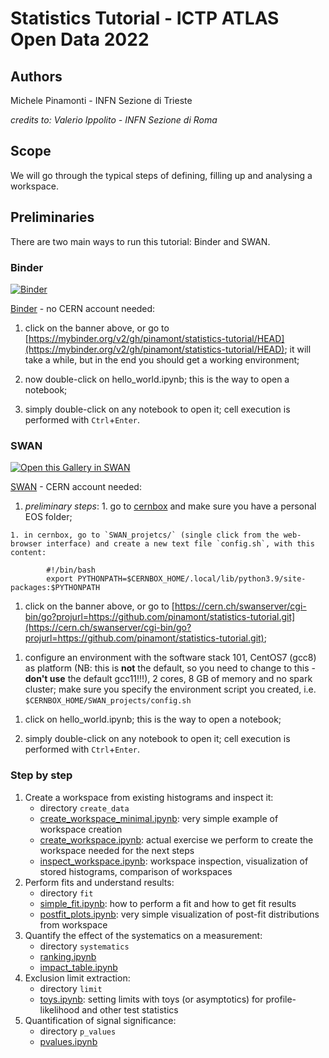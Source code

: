 # Statistics Tutorial - ICTP ATLAS Open Data 2022

## Authors

Michele Pinamonti - INFN Sezione di Trieste

*credits to: Valerio Ippolito - INFN Sezione di Roma*


## Scope
We will go through the typical steps of defining, filling up and analysing a workspace.


## Preliminaries

There are two main ways to run this tutorial: Binder and SWAN.


### Binder

[![Binder](https://mybinder.org/badge_logo.svg)](https://mybinder.org/v2/gh/pinamont/statistics-tutorial/HEAD)

[Binder](https://mybinder.org/) - no CERN account needed:

  1. click on the banner above, or go to [https://mybinder.org/v2/gh/pinamont/statistics-tutorial/HEAD](https://mybinder.org/v2/gh/pinamont/statistics-tutorial/HEAD);
    it will take a while, but in the end you should get a working environment;

  1. now double-click on hello_world.ipynb; this is the way to open a notebook;
    
  1. simply double-click on any notebook to open it; cell execution is performed with `Ctrl`+`Enter`.


### SWAN

[<img class="open_in_swan" data-path="basic" alt="Open this Gallery in SWAN" src="https://swanserver.web.cern.ch/swanserver/images/badge_swan_white_150.png">][gallery_url]

[gallery_url]:https://cern.ch/swanserver/cgi-bin/go?projurl=https://github.com/pinamont/statistics-tutorial.git

[SWAN](https://swan.web.cern.ch/swan/) - CERN account needed:

  1. *preliminary steps*: 
    1. go to [cernbox](http://cernbox.cern.ch) and make sure you have a personal EOS folder;

    1. in cernbox, go to `SWAN_projetcs/` (single click from the web-browser interface) and create a new text file `config.sh`, with this content:

            #!/bin/bash
            export PYTHONPATH=$CERNBOX_HOME/.local/lib/python3.9/site-packages:$PYTHONPATH


  1. click on the banner above, or go to [https://cern.ch/swanserver/cgi-bin/go?projurl=https://github.com/pinamont/statistics-tutorial.git](https://cern.ch/swanserver/cgi-bin/go?projurl=https://github.com/pinamont/statistics-tutorial.git);
  
<!--   1. go to [https://swan-k8s.cern.ch/hub/spawn](https://swan-k8s.cern.ch/hub/spawn); -->

  1. configure an environment with the software stack 101, CentOS7 (gcc8) as platform (NB: this is **not** the default, so you need to change to this - **don't use** the default gcc11!!!), 2 cores, 8 GB of memory and no spark cluster; make sure you specify the environment script you created, i.e. `$CERNBOX_HOME/SWAN_projects/config.sh`

<!--   1. create a new project (clicking on the `+` at the bottom right, "Add new projetc"), and call it `statistics-tutorial-ICTP`; -->

<!--   1. from a SWAN terminal window (which you can open clicking on the `>_` icon on the top right of the webpage), go to the `$CERNBOX_HOME/SWAN_projects/statistics-tutorial-ICTP` directory and checkout the repository with: -->

<!--           git clone git@github.com:pinamont/statistics-tutorial.git -->

<!--       or -->

<!--           git clone https://github.com/pinamont/statistics-tutorial.git -->

<!--   1. now click on the `statistics-tutorial` and finally  -->

  1. click on hello_world.ipynb; this is the way to open a notebook;

  1. simply double-click on any notebook to open it; cell execution is performed with `Ctrl`+`Enter`.
    



### Step by step

1. Create a workspace from existing histograms and inspect it:
    - directory `create_data`
    - [create_workspace_minimal.ipynb](create_data/create_workspace_minimal.ipynb): very simple example of workspace creation
    - [create_workspace.ipynb](create_data/create_workspace.ipynb): actual exercise we perform to create the workspace needed for the next steps
    - [inspect_workspace.ipynb](create_data/inspect_workspace.ipynb): workspace inspection, visualization of stored histograms, comparison of workspaces
1. Perform fits and understand results:
    - directory `fit`
    - [simple_fit.ipynb](fit/simple_fit.ipynb): how to perform a fit and how to get fit results
    - [postfit_plots.ipynb](fit/postfit_plots.ipynb): very simple visualization of post-fit distributions from workspace
1. Quantify the effect of the systematics on a measurement:
    - directory `systematics`
    - [ranking.ipynb](systematics/ranking.ipynb)
    - [impact_table.ipynb](systematics/impact_table.ipynb)
1. Exclusion limit extraction:
    - directory `limit`
    - [toys.ipynb](limit/toys.ipynb): setting limits with toys (or asymptotics) for profile-likelihood and other test statistics
1. Quantification of signal significance:
    - directory `p_values`
    - [pvalues.ipynb](p_values/pvalues.ipynb)
